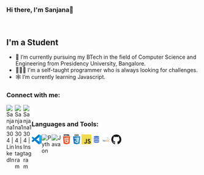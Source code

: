 ### Hi there, I'm Sanjana👋
<br>

## I'm a Student

- 🔭 I’m currently pursuing my BTech in the field of Computer Science and Engineering from Presidency University, Bangalore.
- 👩🏽‍💻 I'm a self-taught programmer who is always looking for challenges.
- 🕸 I’m currently learning Javascript.


### Connect with me:

[<img align="left" alt="Sanjana1304 | LinkedIn" width="22px" src="https://cdn.jsdelivr.net/npm/simple-icons@v3/icons/linkedin.svg" />][linkedin]
[<img align="left" alt="Sanjana1304 | Instagram" width="22px" src="https://cdn.jsdelivr.net/npm/simple-icons@v3/icons/instagram.svg" />][instagram]
[<img align="left" alt="Sanjana1304 | Instagram" width="22px" src="https://cdn.jsdelivr.net/npm/simple-icons@v3/icons/gmail.svg" />][gmail]

<br />

### Languages and Tools:

<img align="left" alt="Visual Studio Code" width="26px" src="https://raw.githubusercontent.com/github/explore/80688e429a7d4ef2fca1e82350fe8e3517d3494d/topics/visual-studio-code/visual-studio-code.png" />
<img align="left" alt="Python" width="26px" 
src="https://user-images.githubusercontent.com/64159652/155873552-ca316338-616d-49f1-9efc-d145e78c1057.png" />
<img align="left" alt="Java" width="26px" 
src="https://user-images.githubusercontent.com/64159652/155873675-44abc024-b25f-4114-b3c0-4fe8096725d7.png" />
<img align="left" alt="HTML5" width="26px" src="https://raw.githubusercontent.com/github/explore/80688e429a7d4ef2fca1e82350fe8e3517d3494d/topics/html/html.png" />
<img align="left" alt="CSS3" width="26px" src="https://raw.githubusercontent.com/github/explore/80688e429a7d4ef2fca1e82350fe8e3517d3494d/topics/css/css.png" />
<img align="left" alt="JavaScript" width="26px" src="https://raw.githubusercontent.com/github/explore/80688e429a7d4ef2fca1e82350fe8e3517d3494d/topics/javascript/javascript.png" />
<img align="left" alt="SQL" width="26px" src="https://raw.githubusercontent.com/github/explore/80688e429a7d4ef2fca1e82350fe8e3517d3494d/topics/sql/sql.png" />
<img align="left" alt="MySQL" width="26px" src="https://raw.githubusercontent.com/github/explore/80688e429a7d4ef2fca1e82350fe8e3517d3494d/topics/mysql/mysql.png" />
<img align="left" alt="GitHub" width="26px" src="https://raw.githubusercontent.com/github/explore/78df643247d429f6cc873026c0622819ad797942/topics/github/github.png" />


<br />
<br />

[instagram]:https://www.instagram.com/sanjana.sen_/
[linkedin]: https://www.linkedin.com/in/sanjana-sen-a84b03231
[gmail]: mailto:sensanjana072@gmail.com

